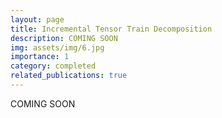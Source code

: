 ```yaml
---
layout: page
title: Incremental Tensor Train Decomposition
description: COMING SOON
img: assets/img/6.jpg
importance: 1
category: completed
related_publications: true
---
```


COMING SOON